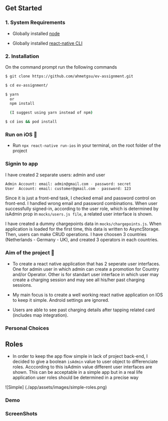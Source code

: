 ## Get Started

### 1. System Requirements

- Globally installed [node](https://nodejs.org/en/)

- Globally installed [react-native CLI](https://facebook.github.io/react-native/docs/getting-started.html)

### 2. Installation

On the command prompt run the following commands

```sh
$ git clone https://github.com/ahmetgsu/ev-assignment.git

$ cd ev-assignment/

$ yarn
  or
  npm install

  (I suggest using yarn instead of npm)

$ cd ios && pod install
```

### Run on iOS 📱

- Run `npx react-native run-ios` in your terminal, on the root folder of the project

### Signin to app

I have created 2 separate users: admin and user

```sh
Admin Account: email: admin@gmail.com - password: secret
User  Account: email: customer@gmail.com - password: 123
```

Since it is just a front-end task, I checked email and password control on front-end. I handled wrong email and password combinations.
When user successfully signed-in, according to the user role, which is determined by isAdmin prop in `mocks/users.js file`, a related user interface is shown.

I have created a dummy chargepoints data in `mocks/chargepoints.js`. When application is loaded for the first time, this data is written to AsyncStorage. Then, users can make CRUD operations.
I have choosen 3 countries (Netherlands - Germany - UK), and created 3 operators in each countries.

### Aim of the project 🎯

- To create a react native application that has 2 seperate user interfaces.
  One for admin user in which admin can create a promotion for Country and/or Operator.
  Other is for standart user interface in which user may create a charging session and may see all his/her past charging sessions.

- My main focus is to create a well working react native application on IOS to keep it simple. Android settings are ignored.
<!-- - To dive deep into Typescript.
- To learn and implement javascript testing using Jest.
- To practice native animation feature.
- To improve user experience by adding ghost loader while course cards and video are loading. -->

* Users are able to see past charging details after tapping related card (includes map integration).

### Personal Choices

## Roles

- In order to keep the app flow simple in lack of project back-end, I decided to give a boolean `isAdmin` value to user object to differenciate roles.
  Acccording to this isAdmin value different user interfaces are shown. This can be acceptable in a simple app but in a real life application user roles should be determined in a precise way

![Simple] (./app/assets/images/simple-roles.png)

### Demo

<!-- ![Demo](./app/assets/images/app-flow.gif) -->

### ScreenShots

<!-- ![SS1](./app/assets/images/01.png) ![SS2](./app/assets/images/15.png)

![SS3](./app/assets/images/12.png) ![SS4](./app/assets/images/13.png)

![SS5](./app/assets/images/14.png) ![SS6](./app/assets/images/06.png)

![SS7](./app/assets/images/16.png) ![SS11](./app/assets/images/21.png)

![SS8](./app/assets/images/18.png) ![SS9](./app/assets/images/19.png)

![SS10](./app/assets/images/20.png) -->
